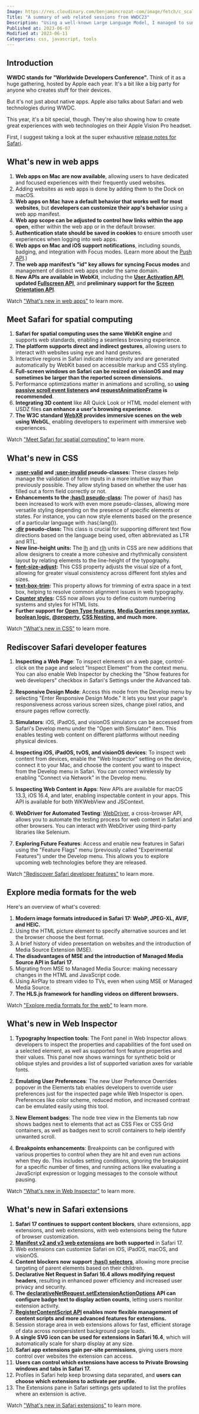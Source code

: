```yaml
---
Image: https://res.cloudinary.com/benjamincrozat-com/image/fetch/c_scale,f_webp,q_auto,w_1200/https://life-long-bunny.fra1.digitaloceanspaces.com/media-library/production/35/wwdc23_p75enu.png
Title: "A summary of web related sessions from WWDC23"
Description: "Using a well-known Large Language Model, I managed to summarize every session from WWDC23 that's related to web development."
Published at: 2023-06-07
Modified at: 2023-06-11
Categories: css, javascript, tools
---
```


## Introduction

**WWDC stands for "Worldwide Developers Conference".** Think of it as a huge gathering, hosted by Apple each year. It's a bit like a big party for anyone who creates stuff for their devices.

But it's not just about native apps. Apple also talks about Safari and web technologies during WWDC.

This year, it's a bit special, though. They're also showing how to create great experiences with web technologies on their Apple Vision Pro headset.

First, I suggest taking a look at the super exhaustive [release notes for Safari](https://developer.apple.com/documentation/safari-release-notes).

## What's new in web apps

1. **Web apps on Mac are now available**, allowing users to have dedicated and focused experiences with their frequently used websites.
2. Adding websites as web apps is done by adding them to the Dock on macOS.
3. **Web apps on Mac have a default behavior that works well for most websites**, but **developers can customize their app's behavior** using a web app manifest.
4. **Web app scope can be adjusted to control how links within the app open**, either within the web app or in the default browser.
5. **Authentication state should be saved in cookies** to ensure smooth user experiences when logging into web apps.
6. **Web apps on Mac and iOS support notifications**, including sounds, badging, and integration with Focus modes. (Learn more about the [Push API](https://developer.mozilla.org/en-US/docs/Web/API/Push_API).)
7. **The web app manifest’s "id" key allows for syncing Focus modes** and management of distinct web apps under the same domain.
8. **New APIs are available in WebKit**, including the **[User Activation API](https://developer.mozilla.org/en-US/docs/Web/API/UserActivation)**, **updated [Fullscreen API](https://developer.mozilla.org/en-US/docs/Web/API/Fullscreen_API)**, and **preliminary support for the [Screen Orientation API](https://developer.mozilla.org/en-US/docs/Web/API/Screen/orientation)**.

Watch ["What's new in web apps"](https://developer.apple.com/videos/play/wwdc2023/10120/) to learn more.

## Meet Safari for spatial computing

1. **Safari for spatial computing uses the same WebKit engine** and supports web standards, enabling a seamless browsing experience.
2. **The platform supports direct and indirect gestures**, allowing users to interact with websites using eye and hand gestures.
3. Interactive regions in Safari indicate interactivity and are generated automatically by WebKit based on accessible markup and CSS styling.
4. **Full-screen windows on Safari can be resized on visionOS and may sometimes be larger than the reported screen dimensions.**
5. Performance optimizations matter in animations and scrolling, so **using [passive scroll event listeners](https://developer.chrome.com/en/docs/lighthouse/best-practices/uses-passive-event-listeners/) and [requestAnimationFrame](https://developer.mozilla.org/en-US/docs/Web/API/window/requestAnimationFrame) is recommended**.
6. **Integrating 3D content** like AR Quick Look or HTML model element with USDZ files **can enhance a user's browsing experience**.
7. **The W3C standard [WebXR](https://developer.mozilla.org/en-US/docs/Web/API/WebXR_Device_API) provides immersive scenes on the web using WebGL**, enabling developers to experiment with immersive web experiences.

Watch ["Meet Safari for spatial computing"](https://developer.apple.com/wwdc23/10279) to learn more.

## What's new in CSS

- **[:user-valid](https://developer.mozilla.org/en-US/docs/Web/CSS/:user-valid) and [:user-invalid](https://developer.mozilla.org/en-US/docs/Web/CSS/:user-invalid) pseudo-classes:** These classes help manage the validation of form inputs in a more intuitive way than previously possible. They allow styling based on whether the user has filled out a form field correctly or not.
- **Enhancements to the [:has() pseudo-class](https://developer.mozilla.org/en-US/docs/Web/CSS/:has):** The power of :has() has been increased to work with even more pseudo-classes, allowing more versatile styling depending on the presence of specific elements or states. For instance, you can now style elements based on the presence of a particular language with :has(:lang()).
- **[:dir](https://developer.mozilla.org/en-US/docs/Web/CSS/:dir) pseudo-class:** This class is crucial for supporting different text flow directions based on the language being used, often abbreviated as LTR and RTL.
- **New line-height units:** The [lh](https://developer.mozilla.org/en-US/docs/Web/CSS/length#lh) and [rlh](https://developer.mozilla.org/en-US/docs/Web/CSS/length#rlh) units in CSS are new additions that allow designers to create a more cohesive and rhythmically consistent layout by relating elements to the line-height of the typography.
- **[font-size-adjust](https://developer.mozilla.org/en-US/docs/Web/CSS/font-size-adjust):** This CSS property adjusts the visual size of a font, allowing for greater visual consistency across different font styles and sizes.
- **[text-box-trim](https://css-tricks.com/leading-trim-the-future-of-digital-typesetting/):** This property allows for trimming of extra space in a text box, helping to resolve common alignment issues in web typography.
- **[Counter styles](https://developer.mozilla.org/en-US/docs/Web/CSS/@counter-style):** CSS now allows you to define custom numbering systems and styles for HTML lists.
- **Further support for [Open Type features](https://developer.mozilla.org/en-US/docs/Web/CSS/CSS_fonts/OpenType_fonts_guide), [Media Queries range syntax](https://css-tricks.com/the-new-css-media-query-range-syntax/), [boolean logic](https://css-tricks.com/logical-operations-with-css-variables/), [@property](https://developer.mozilla.org/en-US/docs/Web/CSS/@property), [CSS Nesting](https://webkit.org/blog/13813/try-css-nesting-today-in-safari-technology-preview/), and much more.**

Watch ["What's new in CSS"](https://developer.apple.com/wwdc23/10121) to learn more.

## Rediscover Safari developer features

1. **Inspecting a Web Page**: To inspect elements on a web page, control-click on the page and select "Inspect Element" from the context menu. You can also enable Web Inspector by checking the "Show features for web developers" checkbox in Safari's Settings under the Advanced tab.

2. **Responsive Design Mode**: Access this mode from the Develop menu by selecting "Enter Responsive Design Mode." It lets you test your page's responsiveness across various screen sizes, change pixel ratios, and ensure pages reflow correctly.

3. **Simulators**: iOS, iPadOS, and visionOS simulators can be accessed from Safari's Develop menu under the "Open with Simulator" item. This enables testing web content on different platforms without needing physical devices.

4. **Inspecting iOS, iPadOS, tvOS, and visionOS devices**: To inspect web content from devices, enable the "Web Inspector" setting on the device, connect it to your Mac, and choose the content you want to inspect from the Develop menu in Safari. You can connect wirelessly by enabling "Connect via Network" in the Develop menu.

5. **Inspecting Web Content in Apps**: New APIs are available for macOS 13.3, iOS 16.4, and later, enabling inspectable content in your apps. This API is available for both WKWebView and JSContext.

6. **WebDriver for Automated Testing**: [WebDriver](https://www.selenium.dev/documentation/webdriver/), a cross-browser API, allows you to automate the testing process for web content in Safari and other browsers. You can interact with WebDriver using third-party libraries like Selenium.

7. **Exploring Future Features**: Access and enable new features in Safari using the "Feature Flags" menu (previously called "Experimental Features") under the Develop menu. This allows you to explore upcoming web technologies before they are released.

Watch ["Rediscover Safari developer features"](https://developer.apple.com/wwdc23/10262) to learn more.

## Explore media formats for the web

Here's an overview of what's covered:

1. **Modern image formats introduced in Safari 17: WebP, JPEG-XL, AVIF, and HEIC.**
2. Using the HTML picture element to specify alternative sources and let the browser choose the best format.
3. A brief history of video presentation on websites and the introduction of Media Source Extension (MSE).
4. **The disadvantages of MSE and the introduction of Managed Media Source API in Safari 17**.
5. Migrating from MSE to Managed Media Source: making necessary changes in the HTML and JavaScript code.
6. Using AirPlay to stream video to TVs, even when using MSE or Managed Media Source.
7. **The HLS.js framework for handling videos on different browsers.**

Watch ["Explore media formats for the web"](https://developer.apple.com/wwdc23/10122) to learn more.

## What's new in Web Inspector

1. **Typography Inspection tools**: The Font panel in Web Inspector allows developers to inspect the properties and capabilities of the font used on a selected element, as well as supported font feature properties and their values. This panel now shows warnings for synthetic bold or oblique styles and provides a list of supported variation axes for variable fonts.

2. **Emulating User Preferences**: The new User Preference Overrides popover in the Elements tab enables developers to override user preferences just for the inspected page while Web Inspector is open. Preferences like color scheme, reduced motion, and increased contrast can be emulated easily using this tool.

3. **New Element badges**: The node tree view in the Elements tab now shows badges next to elements that act as CSS Flex or CSS Grid containers, as well as badges next to scroll containers to help identify unwanted scroll. 

4. **Breakpoints enhancements**: Breakpoints can be configured with various properties to control when they are hit and even run actions when they do. This includes setting conditions, ignoring the breakpoint for a specific number of times, and running actions like evaluating a JavaScript expression or logging messages to the console without pausing.

Watch ["What's new in Web Inspector"](https://developer.apple.com/wwdc23/10118) to learn more.

## What's new in Safari extensions

1. **Safari 17 continues to support content blockers**, share extensions, app extensions, and web extensions, with web extensions being the future of browser customization.
2. **[Manifest v2 and v3 web extensions](https://developer.mozilla.org/en-US/docs/Mozilla/Add-ons/WebExtensions/manifest.json) are both supported** in Safari 17.
3. Web extensions can customize Safari on iOS, iPadOS, macOS, and visionOS.
4. **Content blockers now support [:has() selectors](https://developer.mozilla.org/en-US/docs/Web/CSS/:has)**, allowing more precise targeting of parent elements based on their children.
5. **Declarative Net Request in Safari 16.4 allows modifying request headers**, resulting in enhanced power efficiency and increased user privacy and security.
6. **The [declarativeNetRequest.setExtensionActionOptions](https://developer.mozilla.org/en-US/docs/Mozilla/Add-ons/WebExtensions/API/declarativeNetRequest/setExtensionActionOptions) API can configure badge text to display action counts**, letting users monitor extension activity.
7. **[RegisterContentScript API](https://developer.mozilla.org/en-US/docs/Mozilla/Add-ons/WebExtensions/API/scripting/registerContentScripts) enables more flexible management of content scripts and more advanced features for extensions.**
8. Session storage area in web extensions allows for fast, efficient storage of data across nonpersistent background page loads.
9. **A single SVG icon can be used for extensions in Safari 16.4**, which will automatically scale for sharp display at any size.
10. **Safari app extensions gain per-site permissions**, giving users more control over websites the extension can access.
11. **Users can control which extensions have access to Private Browsing windows and tabs in Safari 17.**
12. Profiles in Safari help keep browsing data separated, and **users can choose which extensions to activate per profile.**
13. The Extensions pane in Safari settings gets updated to list the profiles where an extension is active.

Watch ["What's new in Safari extensions"](https://developer.apple.com/wwdc23/10119) to learn more.

